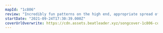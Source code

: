 ```yaml
---
mapId: "1c806"
review: "Incredibly fun patterns on the high end, appropriate spread of difficulties plus amazing chroma lights make this map shine."
startDate: "2021-09-24T17:30:39.000Z"
coverUrlOverwrite: https://cdn.assets.beatleader.xyz/songcover-1c806-cover.jpg
---
```

